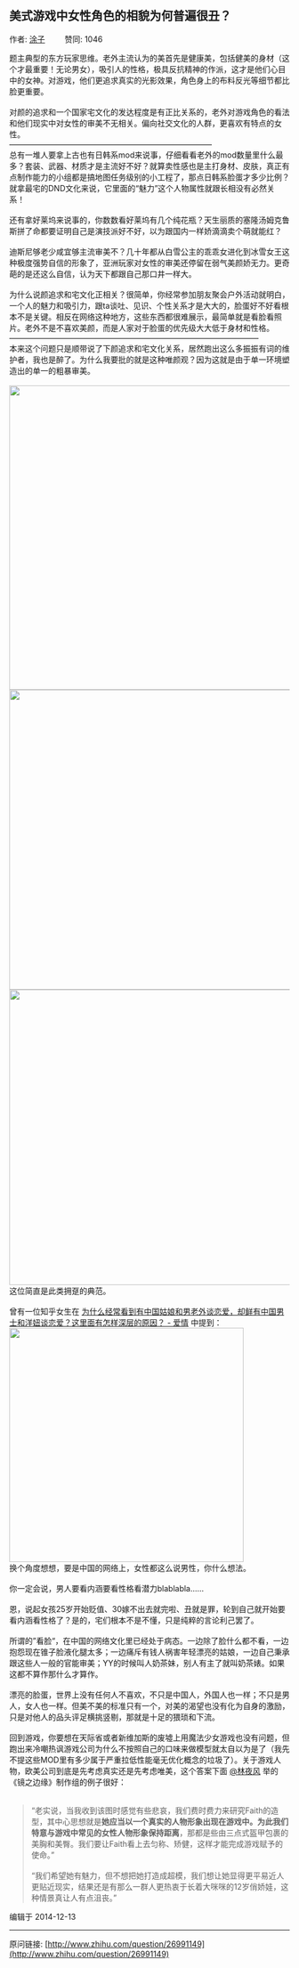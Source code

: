 ## 美式游戏中女性角色的相貌为何普遍很丑？

作者: [涂子](http://www.zhihu.com/people/tu-zi-31-55)&nbsp;&nbsp;&nbsp;&nbsp;&nbsp;&nbsp;&nbsp;&nbsp; 赞同: 1046


题主典型的东方玩家思维。老外主流认为的美首先是健康美，包括健美的身材（这个才最重要！无论男女），吸引人的性格，极具反抗精神的作派，这才是他们心目中的女神。对游戏，他们更追求真实的光影效果，角色身上的布料反光等细节都比脸更重要。<br><br>对颜的追求和一个国家宅文化的发达程度是有正比关系的，老外对游戏角色的看法和他们现实中对女性的审美不无相关。偏向社交文化的人群，更喜欢有特点的女性。<br>——————————————————————————<br>总有一堆人要拿上古也有日韩系mod来说事，仔细看看老外的mod数量里什么最多？套装、武器、材质才是主流好不好？就算卖性感也是主打身材、皮肤，真正有点制作能力的小组都是搞地图任务级别的小工程了，那点日韩系脸蛋才多少比例？就拿最宅的DND文化来说，它里面的“魅力”这个人物属性就跟长相没有必然关系！<br><br>还有拿好莱坞来说事的，你数数看好莱坞有几个纯花瓶？天生丽质的塞隆汤姆克鲁斯拼了命都要证明自己是演技派好不好，以为跟国内一样娇滴滴卖个萌就能红？<br><br>迪斯尼够老少咸宜够主流审美不？几十年都从白雪公主的乖乖女进化到冰雪女王这种极度强势自信的形象了，亚洲玩家对女性的审美还停留在弱气美颜娇无力。更奇葩的是还这么自信，认为天下都跟自己那口井一样大。<br><br>为什么说颜追求和宅文化正相关？很简单，你经常参加朋友聚会户外活动就明白，一个人的魅力和吸引力，跟ta谈吐、见识、个性关系才是大大的，脸蛋好不好看根本不是关键。相反在网络这种地方，这些东西都很难展示，最简单就是看脸看照片。老外不是不喜欢美颜，而是人家对于脸蛋的优先级大大低于身材和性格。<br>————————————————————————————————<br>本来这个问题只是顺带说了下颜追求和宅文化关系，居然跑出这么多振振有词的维护者，我也是醉了。为什么我要批的就是这种唯颜观？因为这就是由于单一环境塑造出的单一的粗暴审美。<br><br><img src="http://pic1.zhimg.com/c37b4076694682bc94c5d584652ab218_b.jpg" data-rawwidth="547" data-rawheight="105" class="origin_image zh-lightbox-thumb" width="547" data-original="http://pic1.zhimg.com/c37b4076694682bc94c5d584652ab218_r.jpg"><img src="http://pic2.zhimg.com/f9794f6ff881b05280c119d29e9f6511_b.jpg" data-rawwidth="539" data-rawheight="77" class="origin_image zh-lightbox-thumb" width="539" data-original="http://pic2.zhimg.com/f9794f6ff881b05280c119d29e9f6511_r.jpg"><img src="http://pic3.zhimg.com/a28921e5f92fa54594b23dd1896e0896_b.jpg" data-rawwidth="531" data-rawheight="83" class="origin_image zh-lightbox-thumb" width="531" data-original="http://pic3.zhimg.com/a28921e5f92fa54594b23dd1896e0896_r.jpg">这位简直是此类拥趸的典范。<br><br>曾有一位知乎女生在 <a href="http://www.zhihu.com/question/20257249" class="internal">为什么经常看到有中国姑娘和男老外谈恋爱，却鲜有中国男士和洋妞谈恋爱？这里面有怎样深层的原因？ - 爱情</a> 中提到：<br><img src="http://pic4.zhimg.com/f1a0346ef832beb88832bd30bbf3a23f_b.jpg" data-rawwidth="421" data-rawheight="257" class="origin_image zh-lightbox-thumb" width="421" data-original="http://pic4.zhimg.com/f1a0346ef832beb88832bd30bbf3a23f_r.jpg"><br>换个角度想想，要是中国的网络上，女性都这么说男性，你什么想法。<br><br>你一定会说，男人要看内涵要看性格看潜力blablabla……<br><br>恩，说起女孩25岁开始贬值、30嫁不出去就完啦、丑就是罪，轮到自己就开始要看内涵看性格了？是的，宅们根本不是不懂，只是纯粹的言论利己罢了。<br><br>所谓的”看脸“，在中国的网络文化里已经处于病态。一边除了脸什么都不看，一边抱怨现在锥子脸液化腿太多；一边痛斥有钱人祸害年轻漂亮的姑娘，一边自己秉承跟这些人一般的官能审美；YY的时候叫人奶茶妹，别人有主了就叫奶茶婊。如果这都不算作那什么才算作。<br><br>漂亮的脸蛋，世界上没有任何人不喜欢，不只是中国人，外国人也一样；不只是男人，女人也一样。但美不美的标准只有一个，对美的渴望也没有化为自身的激励，只是对他人的品头评足横挑竖剔，那就是十足的猥琐和下流。<br><br>回到游戏，你要想在天际省或者新维加斯的废墟上用魔法少女游戏也没有问题，但跑出来冷嘲热讽游戏公司为什么不按照自己的口味来做模型就太自以为是了（我先不提这些MOD里有多少属于严重拉低性能毫无优化概念的垃圾了）。关于游戏人物，欧美公司到底是先考虑真实还是先考虑唯美，这个答案下面 <a data-hash="736626dd57d89b398d87f90ce7b947b5" href="http://www.zhihu.com/people/736626dd57d89b398d87f90ce7b947b5" class="member_mention" data-editable="true" data-title="@林夜风" data-tip="p$b$736626dd57d89b398d87f90ce7b947b5">@林夜风</a> 举的《镜之边缘》制作组的例子很好：<br><br><blockquote>“老实说，当我收到该图时感觉有些悲哀，我们费时费力来研究Faith的造型，其中心思想就是<b>她应当以一个真实的人物形象出现在游戏中。</b><b>为此我们特意与游戏中常见的女性人物形象保持距离</b>，那都是些由三点式盔甲包裹的美胸和美臀。我们要让Faith看上去匀称、矫健，这样才能完成游戏赋予的使命。”<br><br>“我们希望她有魅力，但不想把她打造成超模，我们想让她显得更平易近人更贴近现实，结果还是有那么一群人更热衷于长着大咪咪的12岁俏娇娃，这种情景真让人有点沮丧。”</blockquote>



编辑于 2014-12-13



---
原问链接: [http://www.zhihu.com/question/26991149](http://www.zhihu.com/question/26991149)